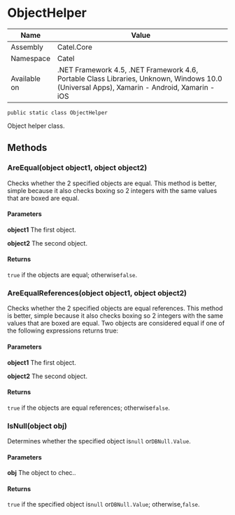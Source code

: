 

# ObjectHelper

Name|Value
---|---
Assembly|Catel.Core
Namespace|Catel
Available on|.NET Framework 4.5, .NET Framework 4.6, Portable Class Libraries, Unknown, Windows 10.0 (Universal Apps), Xamarin - Android, Xamarin - iOS

```
public static class ObjectHelper
```

Object helper class.



## Methods

### AreEqual(object object1, object object2)

Checks whether the 2 specified objects are equal. This method is better, simple because it also checks boxing so 2 integers with the same values that are boxed are equal.

#### Parameters

**object1**
The first object.

**object2**
The second object.

#### Returns

`true` if the objects are equal; otherwise`false`.



### AreEqualReferences(object object1, object object2)

Checks whether the 2 specified objects are equal references. This method is better, simple because it also checks boxing so 2 integers with the same values that are boxed are equal. Two objects are considered equal if one of the following expressions returns true:

#### Parameters

**object1**
The first object.

**object2**
The second object.

#### Returns

`true` if the objects are equal references; otherwise`false`.



### IsNull(object obj)

Determines whether the specified object is`null` or`DBNull.Value`.

#### Parameters

**obj**
The object to chec..

#### Returns

`true` if the specified object is`null` or`DBNull.Value`; otherwise,`false`.



